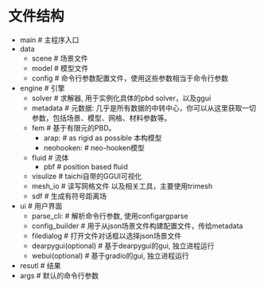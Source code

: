 # 文件结构

- main # 主程序入口
- data
  - scene # 场景文件
  - model # 模型文件
  - config # 命令行参数配置文件，使用这些参数相当于命令行参数
- engine # 引擎
  - solver # 求解器, 用于实例化具体的pbd solver，以及ggui
  - metadata # 元数据: 几乎是所有数据的中转中心，你可以从这里获取一切参数，包括场景、模型、网格、材料参数等。
  - fem # 基于有限元的PBD。
    - arap: # as rigid as possible 本构模型
    - neohooken: # neo-hooken模型
  - fluid # 流体
    - pbf # position based fluid
  - visulize # taichi自带的GGUI可视化
  - mesh_io # 读写网格文件 以及相关工具，主要使用trimesh
  - sdf # 生成有符号距离场
- ui # 用户界面
  - parse_cli: # 解析命令行参数, 使用configargparse
  - config_builder # 用于从json场景文件构建配置文件，传给metadata
  - filedialog # 打开文件对话框以选择json场景文件
  - dearpygui(optional) # 基于dearpygui的gui, 独立进程运行
  - webui(optional) # 基于gradio的gui, 独立进程运行
- resutl # 结果
- args # 默认的命令行参数